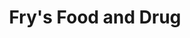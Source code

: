 ---
title: "Fry's Food and Drug"
url: /tempe/frys-food-and-drug-south-mcclintock-drive/
shop: Supermarkt
---